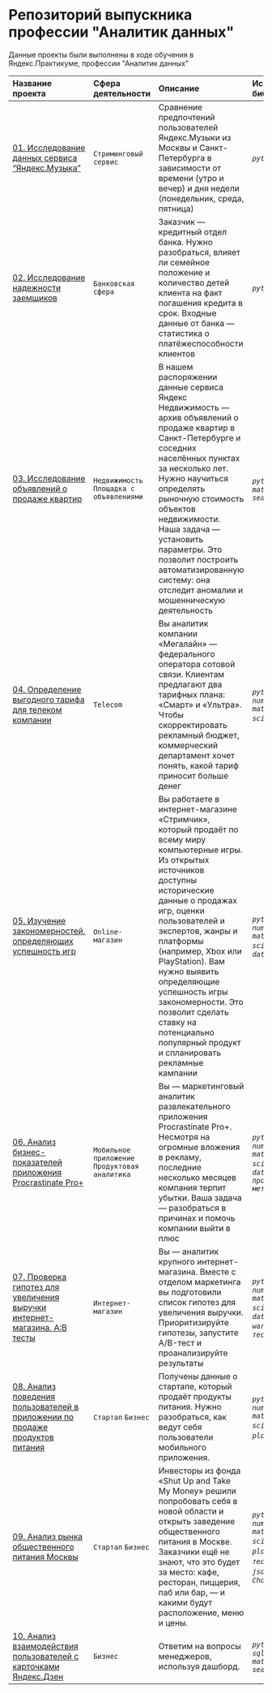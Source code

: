 # Репозиторий выпускника профессии "Аналитик данных"
Данные проекты были выполнены в ходе обучения в Яндекс.Практикуме, профессии "Аналитик данных" 


| Название проекта | Сфера деятельности | Описание | Используемые библиотеки  |
| :---------------------- | :---------------------- | :---------------------- | :---------------------- |
| [01. Исследование данных сервиса “Яндекс.Музыка”](https://github.com/rombykoff/yandex-practicum-projects/tree/main/01.%20Исследование%20данных%20сервиса%20“Яндекс.Музыка”) | `Стриминговый сервис` | Сравнение предпочтений пользователей Яндекс.Музыки из Москвы и Санкт-Петербурга в зависимости от времени (утро и вечер) и дня недели (понедельник, среда, пятница) | *`python`* *`pandas`* |
| [02. Исследование надежности заемщиков](https://github.com/rombykoff/yandex-practicum-projects/tree/main/02.%20Исследование%20надежности%20заемщиков) | `Банковская сфера` | Заказчик — кредитный отдел банка. Нужно разобраться, влияет ли семейное положение и количество детей клиента на факт погашения кредита в срок. Входные данные от банка — статистика о платёжеспособности клиентов | *`python`* *`pandas`* |
| [03. Исследование объявлений о продаже квартир](https://github.com/rombykoff/yandex-practicum-projects/tree/main/03.%20Исследование%20объявлений%20о%20продаже%20квартир) | `Недвижимость` `Площадка с объявлениями` | В нашем распоряжении данные сервиса Яндекс Недвижимость — архив объявлений о продаже квартир в Санкт-Петербурге и соседних населённых пунктах за несколько лет. Нужно научиться определять рыночную стоимость объектов недвижимости. Наша задача — установить параметры. Это позволит построить автоматизированную систему: она отследит аномалии и мошенническую деятельность | *`python`* *`pandas`* *`matplotlib`* *`seaborn`* |
| [04. Определение выгодного тарифа для телеком компании](https://github.com/rombykoff/yandex-practicum-projects/tree/main/04.%20Определение%20выгодного%20тарифа%20для%20телеком%20компании) | `Telecom` | Вы аналитик компании «Мегалайн» — федерального оператора сотовой связи. Клиентам предлагают два тарифных плана: «Смарт» и «Ультра». Чтобы скорректировать рекламный бюджет, коммерческий департамент хочет понять, какой тариф приносит больше денег | *`python`* *`pandas`* *`numpy`* *`matplotlib`* *`scipy`* *`seaborn`* |
| [05. Изучение закономерностей, определяющих успешность игр](https://github.com/rombykoff/yandex-practicum-projects/tree/main/05.%20Изучение%20закономерностей%2C%20определяющих%20успешность%20игр) | `Online-магазин` | Вы работаете в интернет-магазине «Стримчик», который продаёт по всему миру компьютерные игры. Из открытых источников доступны исторические данные о продажах игр, оценки пользователей и экспертов, жанры и платформы (например, Xbox или PlayStation). Вам нужно выявить определяющие успешность игры закономерности. Это позволит сделать ставку на потенциально популярный продукт и спланировать рекламные кампании | *`python`* *`pandas`* *`numpy`* *`matplotlib`* *`scipy`* *`seaborn`* *`datetime`* |
| [06. Анализ бизнес-показателей приложения Procrastinate Pro+](https://github.com/rombykoff/yandex-practicum-projects/tree/main/06.%20Анализ%20бизнес-показателей%20приложения%20Procrastinate%20Pro%2B) | `Мобильное приложение` `Продуктовая аналитика` | Вы — маркетинговый аналитик развлекательного приложения Procrastinate Pro+. Несмотря на огромные вложения в рекламу, последние несколько месяцев компания терпит убытки. Ваша задача — разобраться в причинах и помочь компании выйти в плюс | *`python`* *`pandas`* *`numpy`* *`matplotlib`* *`scipy`* *`seaborn`* *`datetime`* *`продуктовые метрики`*|
| [07. Проверка гипотез для увеличения выручки интернет-магазина. А:В тесты](https://github.com/rombykoff/yandex-practicum-projects/tree/main/07.%20Проверка%20гипотез%20для%20увеличения%20выручки%20интернет-магазина.%20А:В%20тесты.) | `Интернет-магазин` | Вы — аналитик крупного интернет-магазина. Вместе с отделом маркетинга вы подготовили список гипотез для увеличения выручки. Приоритизируйте гипотезы, запустите A/B-тест и проанализируйте результаты | *`python`* *`pandas`* *`numpy`* *`matplotlib`* *`scipy`* *`seaborn`* *`datetime`* *`warnings`* *`A/B тестирование`* |
| [08. Анализ поведения пользователей в приложении по продаже продуктов питания](https://github.com/rombykoff/yandex-practicum-projects/tree/main/08.%20Анализ%20поведения%20пользователей%20в%20приложении%20по%20продаже%20продуктов%20питания) | `Стартап` `Бизнес` | Получены данные о стартапе, который продаёт продукты питания. Нужно разобраться, как ведут себя пользователи мобильного приложения. | *`python`* *`pandas`* *`numpy`* *`matplotlib`* *`scipy`* *`seaborn`* *`plotly`* *`math`*|
| [09. Анализ рынка общественного питания Москвы](https://github.com/rombykoff/yandex-practicum-projects/tree/main/09.%20Анализ%20рынка%20общественного%20питания%20Москвы) | `Стартап` `Бизнес` | Инвесторы из фонда «Shut Up and Take My Money» решили попробовать себя в новой области и открыть заведение общественного питания в Москве. Заказчики ещё не знают, что это будет за место: кафе, ресторан, пиццерия, паб или бар, — и какими будут расположение, меню и цены.  | *`python`* *`pandas`* *`numpy`* *`matplotlib`* *`scipy`* *`seaborn`* *`plotly`* *`math`* *`A/B тестирование`* *`re`* *`json`* *`Map, Choropleth`*|
| [10. Анализ взаимодействия пользователей с карточками Яндекс.Дзен](https://github.com/rombykoff/yandex-practicum-projects/tree/main/10.%20Анализ%20взаимодействия%20пользователей%20с%20карточками%20Яндекс.Дзен) | `Бизнес` | Ответим на вопросы менеджеров, используя дашборд. | *`python`* *`pandas`* *`sqlalchemy`* *`matplotlib`*  *`seaborn`* |
